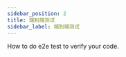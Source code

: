 ```yaml
---
sidebar_position: 2
title: 端到端测试
sidebar_label: 端到端测试
---
```


How to do e2e test to verify your code.
